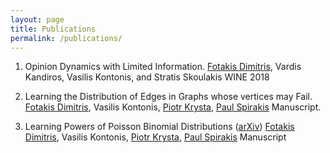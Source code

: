 ```yaml
---
layout: page
title: Publications
permalink: /publications/
---
```


1. Opinion Dynamics with Limited Information.
   [Fotakis Dimitris][fotakis], Vardis Kandiros, Vasilis Kontonis,  and Stratis Skoulakis
   WINE 2018

2. Learning the Distribution of Edges in Graphs whose vertices may Fail.
   [Fotakis Dimitris][fotakis], Vasilis Kontonis, [Piotr Krysta][krysta], [Paul Spirakis][spirakis]
   Manuscript.

3.  Learning Powers of Poisson Binomial Distributions ([arXiv][PBDpowers])
   [Fotakis Dimitris][fotakis], Vasilis Kontonis, [Piotr Krysta][krysta], [Paul Spirakis][spirakis]
    Manuscript

[OpinionDynamics]:https://github.com/vkonton/opinion_dynamics/blob/master/clean.pdf
[PBDpowers]:http://arxiv.org/abs/1707.05662
[fotakis]:https://www.softlab.ntua.gr/~fotakis/
[krysta]:http://cgi.csc.liv.ac.uk/~piotr/
[spirakis]:https://intranet.csc.liv.ac.uk/news/item.php?id=19
